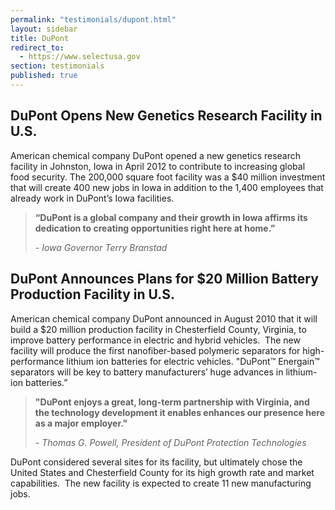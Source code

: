 ```yaml
---
permalink: "testimonials/dupont.html"
layout: sidebar
title: DuPont
redirect_to:
  - https://www.selectusa.gov
section: testimonials
published: true
---
```



## DuPont Opens New Genetics Research Facility in U.S.

American chemical company DuPont opened a new genetics research facility in Johnston, Iowa in April 2012 to contribute to increasing global food security. The 200,000 square foot facility was a $40 million investment that will create 400 new jobs in Iowa in addition to the 1,400 employees that already work in DuPont’s Iowa facilities.

> **“DuPont is a global company and their growth in Iowa affirms its dedication to creating opportunities right here at home.”**
> 
> _- Iowa Governor Terry Branstad_

## DuPont Announces Plans for $20 Million Battery Production Facility in U.S.

American chemical company DuPont announced in August 2010 that it will build a $20 million production facility in Chesterfield County, Virginia, to improve battery performance in electric and hybrid vehicles.&nbsp; The new facility will produce the first nanofiber-based polymeric separators for high-performance lithium ion batteries for electric vehicles. "DuPont™ Energain™ separators will be key to battery manufacturers’ huge advances in lithium-ion batteries.”

> **"DuPont enjoys a great, long-term partnership with Virginia, and the technology development it enables enhances our presence here as a major employer."**
> 
> _- Thomas G. Powell, President of DuPont Protection Technologies_

DuPont considered several sites for its facility, but ultimately chose the United States and Chesterfield County for its high growth rate and market capabilities.&nbsp; The new facility is expected to create 11 new manufacturing jobs.
